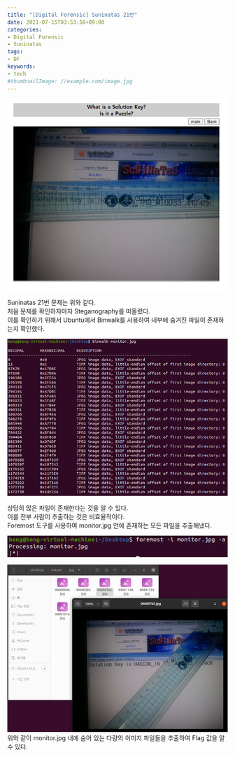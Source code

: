 ```yaml
---
title: "[Digital Forensic] Suninatas 21번"
date: 2021-07-15T03:53:58+09:00
categories:
- Digital Forensic
- Suninatas
tags:
- DF
keywords:
- tech
#thumbnailImage: //example.com/image.jpg
---
```


<!--more-->

![문제](https://github.com/RoomRooms/blog/blob/master/img/Digital%20Forensic/Suninatas/21/Problem.PNG?raw=true "21번 문제")

Suninatas 21번 문제는 위와 같다.  
처음 문제를 확인하자마자 Steganography를 떠올렸다.  
이를 확인하기 위해서 Ubuntu에서 Binwalk를 사용하여 내부에 숨겨진 파일이 존재하는지 확인했다.    

![binwalk](https://github.com/RoomRooms/blog/blob/master/img/Digital%20Forensic/Suninatas/21/binwalk.PNG?raw=true "binwalk 실행결과")

상당히 많은 파일이 존재한다는 것을 알 수 있다.  
이를 전부 사람이 추출하는 것은 비효율적이다.  
Foremost 도구를 사용하여 monitor.jpg 안에 존재하는 모든 파일을 추출해냈다.  

![foremost](https://github.com/RoomRooms/blog/blob/master/img/Digital%20Forensic/Suninatas/21/foremost.PNG?raw=true "foremost 실행결과")

![output](https://github.com/RoomRooms/blog/blob/master/img/Digital%20Forensic/Suninatas/21/output.PNG?raw=true "foremost output")
위와 같이 monitor.jpg 내에 숨어 있는 다량의 이미지 파일들을 추출하여 Flag 값을 알 수 있다.
